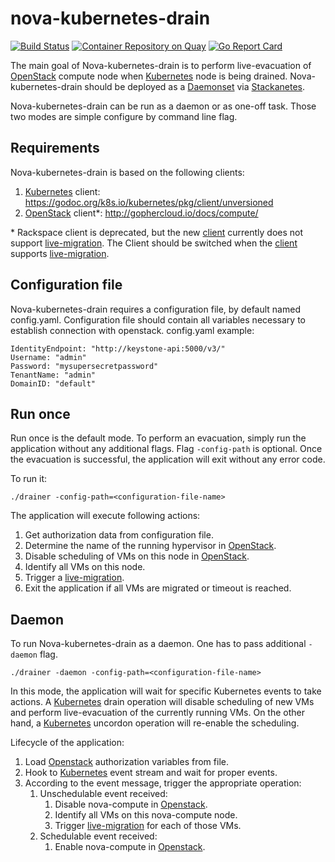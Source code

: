# nova-kubernetes-drain

[![Build Status](https://api.travis-ci.org/stackanetes/nova-kubernetes-drain.svg?branch=master "Build Status")](https://travis-ci.org/stackanetes/nova-kubernetes-drain)
[![Container Repository on Quay](https://quay.io/repository/stackanetes/nova-kubernetes-drain/status "Container Repository on Quay")](https://quay.io/repository/stackanetes/stackanetes-nova-drain)
[![Go Report Card](https://goreportcard.com/badge/stackanetes/nova-kubernetes-drain "Go Report Card")](https://goreportcard.com/report/stackanetes/nova-kubernetes-drain)

The main goal of Nova-kubernetes-drain is to perform live-evacuation of [OpenStack] compute node when [Kubernetes] node is being drained.
Nova-kubernetes-drain should be deployed as a [Daemonset] via [Stackanetes].

Nova-kubernetes-drain can be run as a daemon or as one-off task. Those two modes are simple configure by command line flag.

## Requirements

Nova-kubernetes-drain is based on the following clients:
  1. [Kubernetes] client: https://godoc.org/k8s.io/kubernetes/pkg/client/unversioned
  2. [OpenStack] client*: http://gophercloud.io/docs/compute/

  \* Rackspace client is deprecated, but the new [client] currently does not support [live-migration]. The Client should be switched when the [client] supports [live-migration]. 

## Configuration file

Nova-kubernetes-drain requires a configuration file, by default named config.yaml. Configuration file should contain all variables necessary to establish connection with openstack.
config.yaml example:

```
IdentityEndpoint: "http://keystone-api:5000/v3/"
Username: "admin"
Password: "mysupersecretpassword"
TenantName: "admin"
DomainID: "default"
```

[live-migration]: http://docs.openstack.org/admin-guide/compute-live-migration-usage.html
[Openstack]: https://www.openstack.org/
[Stackanetes]: https://github.com/stackanetes/stackanetes
[Kubernetes]: http://kubernetes.io/
[uncordon]: http://kubernetes.io/docs/user-guide/kubectl/kubectl_uncordon/
[drain]: http://kubernetes.io/docs/user-guide/kubectl/kubectl_drain/
[client]: https://github.com/gophercloud/gophercloud
[daemonset]: http://kubernetes.io/docs/admin/daemons/

## Run once

Run once is the default mode. To perform an evacuation, simply run the application without any additional flags. Flag `-config-path` is optional. Once the evacuation is successful, the application will exit without any error code. 

To run it:

`./drainer -config-path=<configuration-file-name>`

The application will execute following actions:
 1. Get authorization data from configuration file.
 2. Determine the name of the running hypervisor in [OpenStack].
 3. Disable scheduling of VMs on this node in [OpenStack].
 4. Identify all VMs on this node.
 5. Trigger a [live-migration].
 6. Exit the application if all VMs are migrated or timeout is reached.

## Daemon

To run Nova-kubernetes-drain as a daemon. One has to pass additional `-daemon` flag.

`./drainer -daemon -config-path=<configuration-file-name>`

In this mode, the application will wait for specific Kubernetes events to take actions.
A [Kubernetes] drain operation will disable scheduling of new VMs and perform live-evacuation of the currently running VMs. On the other hand, a [Kubernetes] uncordon operation will re-enable the scheduling.

Lifecycle of the application:
 1. Load [Openstack] authorization variables from file.
 2. Hook to [Kubernetes] event stream and wait for proper events.
 3. According to the event message, trigger the appropriate operation:
    1. Unschedulable event received:
       1. Disable nova-compute in [Openstack].
       2. Identify all VMs on this nova-compute node.
       3. Trigger [live-migration] for each of those VMs.
    2. Schedulable event received:
       1. Enable nova-compute in [Openstack].
